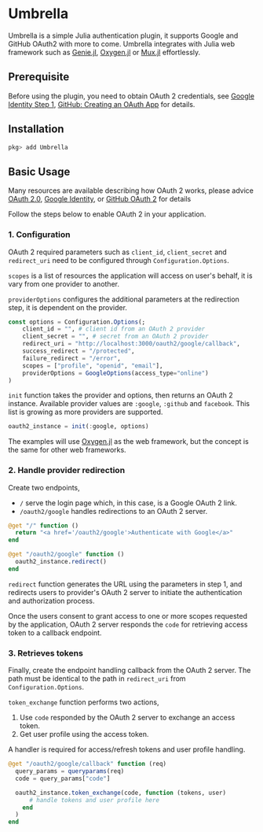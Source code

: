 # Umbrella

Umbrella is a simple Julia authentication plugin, it supports Google and GitHub OAuth2 with more to come. Umbrella integrates with Julia web framework such as [Genie.jl](https://github.com/GenieFramework/Genie.jl), [Oxygen.jl](https://github.com/ndortega/Oxygen.jl) or [Mux.jl](https://github.com/JuliaWeb/Mux.jl) effortlessly.

## Prerequisite
Before using the plugin, you need to obtain OAuth 2 credentials, see [Google Identity Step 1](https://developers.google.com/identity/protocols/oauth2#1.-obtain-oauth-2.0-credentials-from-the-dynamic_data.setvar.console_name-.), [GitHub: Creating an OAuth App](https://docs.github.com/en/developers/apps/building-oauth-apps/creating-an-oauth-app) for details.

## Installation

```julia
pkg> add Umbrella
```
## Basic Usage

Many resources are available describing how OAuth 2 works, please advice [OAuth 2.0](https://oauth.net/2/), [Google Identity](https://developers.google.com/identity/protocols/oauth2/web-server#obtainingaccesstokens), or [GitHub OAuth 2](https://docs.github.com/en/developers/apps/building-oauth-apps/creating-an-oauth-app) for details

Follow the steps below to enable OAuth 2 in your application. 

### 1. Configuration

OAuth 2 required parameters such as `client_id`, `client_secret` and `redirect_uri` need to be configured through `Configuration.Options`. 

`scopes` is a list of resources the application will access on user's behalf, it is vary from one provider to another.

`providerOptions` configures the additional parameters at the redirection step, it is dependent on the provider.

```julia
const options = Configuration.Options(;
    client_id = "", # client id from an OAuth 2 provider
    client_secret = "", # secret from an OAuth 2 provider
    redirect_uri = "http://localhost:3000/oauth2/google/callback",
    success_redirect = "/protected",
    failure_redirect = "/error",
    scopes = ["profile", "openid", "email"],
    providerOptions = GoogleOptions(access_type="online")
)
```

`init` function takes the provider and options, then returns an OAuth 2 instance. Available provider values are `:google`, `:github` and `facebook`. This list is growing as more providers are supported.

```julia
oauth2_instance = init(:google, options)
```

The examples will use [Oxygen.jl](https://github.com/ndortega/Oxygen.jl) as the web framework, but the concept is the same for other web frameworks.

### 2. Handle provider redirection

Create two endpoints,

- `/` serve the login page which, in this case, is a Google OAuth 2 link.
- `/oauth2/google` handles redirections to an OAuth 2 server.

```julia
@get "/" function ()
  return "<a href='/oauth2/google'>Authenticate with Google</a>"
end

@get "/oauth2/google" function ()
  oauth2_instance.redirect()
end
```

`redirect` function generates the URL using the parameters in step 1, and redirects users to provider's OAuth 2 server to initiate the authentication and authorization process.

Once the users consent to grant access to one or more scopes requested by the application, OAuth 2 server responds the `code` for retrieving access token to a callback endpoint.

### 3. Retrieves tokens

Finally, create the endpoint handling callback from the OAuth 2 server. The path must be identical to the path in `redirect_uri` from `Configuration.Options`.

`token_exchange` function performs two actions,
1. Use `code` responded by the OAuth 2 server to exchange an access token.
2. Get user profile using the access token.

A handler is required for access/refresh tokens and user profile handling.

```julia
@get "/oauth2/google/callback" function (req)
  query_params = queryparams(req)
  code = query_params["code"]

  oauth2_instance.token_exchange(code, function (tokens, user)
      # handle tokens and user profile here
    end
  )
end
```